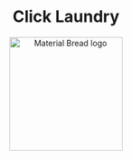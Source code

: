 <h1 align="center">Click Laundry</h1>

<p align="center">
    <img width="200" src="https://github.com/Zaferius/MatteLaundry/assets/47734158/807c6a43-6f99-4d49-85fb-eb140a3c1ebd" alt="Material Bread logo">
</p>



